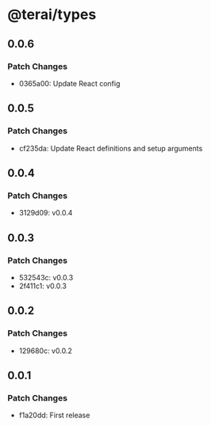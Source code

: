 # @terai/types

## 0.0.6

### Patch Changes

- 0365a00: Update React config

## 0.0.5

### Patch Changes

- cf235da: Update React definitions and setup arguments

## 0.0.4

### Patch Changes

- 3129d09: v0.0.4

## 0.0.3

### Patch Changes

- 532543c: v0.0.3
- 2f411c1: v0.0.3

## 0.0.2

### Patch Changes

- 129680c: v0.0.2

## 0.0.1

### Patch Changes

- f1a20dd: First release
